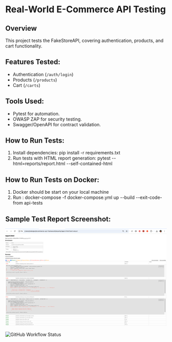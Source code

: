 # Real-World E-Commerce API Testing

## Overview
This project tests the FakeStoreAPI, covering authentication, products, and cart functionality.

## Features Tested:
- Authentication (`/auth/login`)
- Products (`/products`)
- Cart (`/carts`)

## Tools Used:
- Pytest for automation.
- OWASP ZAP for security testing.
- Swagger/OpenAPI for contract validation.

## How to Run Tests:
1. Install dependencies: pip install -r requirements.txt
2. Run tests with HTML report generation: pytest --html=reports/report.html --self-contained-html

## How to Run Tests on Docker:
1. Docker should be start on your local machine
2. Run : docker-compose -f docker-compose.yml up --build --exit-code-from api-tests

## Sample Test Report Screenshot:

![Test Report](reports/report-screenshot.png)

![GitHub Workflow Status](https://img.shields.io/github/actions/workflow/status/AutomationUser22/ecommerce-api-framework/main.yml)
